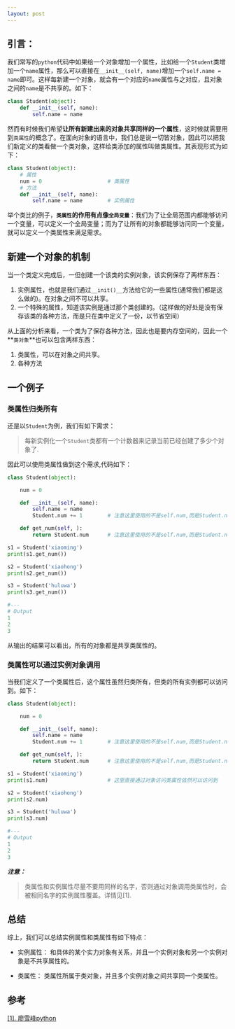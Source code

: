 ```yaml
---
layout: post 
---
```


## 引言：

我们常写的`python`代码中如果给一个对象增加一个属性，比如给一个`Student`类增加一个`name`属性，那么可以直接在`__init__(self, name)`增加一个`self.name = name`即可。这样每新建一个对象，就会有一个对应的`name`属性与之对应，且对象之间的`name`是不共享的。如下：

```python
class Student(object):
    def __init__(self, name):
        self.name = name
```

然而有时候我们希望**让所有新建出来的对象共享同样的一个属性**，这时候就需要用到`类属性`的概念了。在面向对象的语言中，我们总是说一切皆对象，因此可以把我们新定义的类看做一个类对象，这样给类添加的属性叫做类属性。其表现形式为如下：

```python
class Student(object):
    # 属性
    num = 0                     # 类属性
    # 方法
    def __init__(self, name):
        self.name = name        # 实例属性
```

举个类比的例子，**`类属性`的作用有点像`全局变量`**：我们为了让全局范围内都能够访问一个变量，可以定义一个全局变量；而为了让所有的对象都能够访问同一个变量，就可以定义一个类属性来满足需求。

<!-- more -->

## 新建一个对象的机制

当一个类定义完成后，一但创建一个该类的实例对象，该实例保存了两样东西：
1. 实例属性，也就是我们通过`__init()__`方法给它的一些属性(通常我们都是这么做的)。在对象之间不可以共享。
2. 一个特殊的属性，知道该实例是通过那个类创建的。（这样做的好处是没有保存该类的各种方法，而是只在类中定义了一份，以节省空间）

从上面的分析来看，一个类为了保存各种方法，因此也是要内存空间的，因此一个**`类对象`**也可以包含两样东西：
1. 类属性，可以在对象之间共享。
2. 各种方法

## 一个例子

### 类属性归类所有

还是以`Student`为例，我们有如下需求：

> 每新实例化一个`Student`类都有一个计数器来记录当前已经创建了多少个对象了.

因此可以使用类属性做到这个需求,代码如下：
```python
class Student(object):

    num = 0

    def __init__(self, name):
        self.name = name
        Student.num += 1        # 注意这里使用的不是self.num,而是Student.num

    def get_num(self, ):
        return Student.num      # 注意这里使用的不是self.num,而是Student.num 

s1 = Student('xiaoming')
print(s1.get_num())

s2 = Student('xiaohong')
print(s2.get_num())

s3 = Student('huluwa')
print(s3.get_num())

#---
# Output
1
2
3
```
从输出的结果可以看出，所有的对象都是共享类属性的。

### 类属性可以通过实例对象调用

当我们定义了一个类属性后，这个属性虽然归类所有，但类的所有实例都可以访问到。如下：
```python
class Student(object):

    num = 0

    def __init__(self, name):
        self.name = name
        Student.num += 1        # 注意这里使用的不是self.num,而是Student.num

    def get_num(self, ):
        return Student.num      # 注意这里使用的不是self.num,而是Student.num 

s1 = Student('xiaoming')
print(s1.num)                   # 这里直接通过对象访问类属性依然可以访问到

s2 = Student('xiaohong')
print(s2.num)

s3 = Student('huluwa')
print(s3.num)

#---
# Output
1
2
3
```
***注意：*** 
> 类属性和实例属性尽量不要用同样的名字，否则通过对象调用类属性时，会被相同名字的实例属性覆盖。详情见[1].

## 总结

综上，我们可以总结实例属性和类属性有如下特点：

- 实例属性：
    和具体的某个实力对象有关系，并且一个实例对象和另一个实例对象是不共享属性的。

- 类属性：
    类属性所属于类对象，并且多个实例对象之间共享同一个类属性。

## 参考

[\[1\]. 廖雪峰python](https://www.liaoxuefeng.com/wiki/0014316089557264a6b348958f449949df42a6d3a2e542c000)
